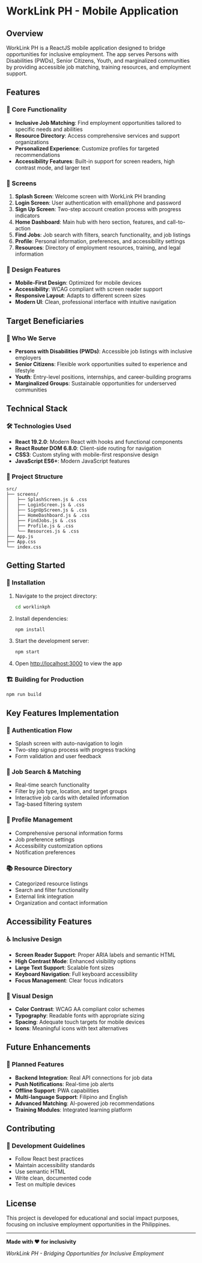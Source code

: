 # WorkLink PH - Mobile Application

## Overview
WorkLink PH is a ReactJS mobile application designed to bridge opportunities for inclusive employment. The app serves Persons with Disabilities (PWDs), Senior Citizens, Youth, and marginalized communities by providing accessible job matching, training resources, and employment support.

## Features

### 🎯 Core Functionality
- **Inclusive Job Matching**: Find employment opportunities tailored to specific needs and abilities
- **Resource Directory**: Access comprehensive services and support organizations
- **Personalized Experience**: Customize profiles for targeted recommendations
- **Accessibility Features**: Built-in support for screen readers, high contrast mode, and larger text

### 📱 Screens
1. **Splash Screen**: Welcome screen with WorkLink PH branding
2. **Login Screen**: User authentication with email/phone and password
3. **Sign Up Screen**: Two-step account creation process with progress indicators
4. **Home Dashboard**: Main hub with hero section, features, and call-to-action
5. **Find Jobs**: Job search with filters, search functionality, and job listings
6. **Profile**: Personal information, preferences, and accessibility settings
7. **Resources**: Directory of employment resources, training, and legal information

### 🎨 Design Features
- **Mobile-First Design**: Optimized for mobile devices
- **Accessibility**: WCAG compliant with screen reader support
- **Responsive Layout**: Adapts to different screen sizes
- **Modern UI**: Clean, professional interface with intuitive navigation

## Target Beneficiaries

### 👥 Who We Serve
- **Persons with Disabilities (PWDs)**: Accessible job listings with inclusive employers
- **Senior Citizens**: Flexible work opportunities suited to experience and lifestyle
- **Youth**: Entry-level positions, internships, and career-building programs
- **Marginalized Groups**: Sustainable opportunities for underserved communities

## Technical Stack

### 🛠️ Technologies Used
- **React 19.2.0**: Modern React with hooks and functional components
- **React Router DOM 6.8.0**: Client-side routing for navigation
- **CSS3**: Custom styling with mobile-first responsive design
- **JavaScript ES6+**: Modern JavaScript features

### 📁 Project Structure
```
src/
├── screens/
│   ├── SplashScreen.js & .css
│   ├── LoginScreen.js & .css
│   ├── SignUpScreen.js & .css
│   ├── HomeDashboard.js & .css
│   ├── FindJobs.js & .css
│   ├── Profile.js & .css
│   └── Resources.js & .css
├── App.js
├── App.css
└── index.css
```

## Getting Started

### 🚀 Installation
1. Navigate to the project directory:
   ```bash
   cd worklinkph
   ```

2. Install dependencies:
   ```bash
   npm install
   ```

3. Start the development server:
   ```bash
   npm start
   ```

4. Open [http://localhost:3000](http://localhost:3000) to view the app

### 🏗️ Building for Production
```bash
npm run build
```

## Key Features Implementation

### 🔐 Authentication Flow
- Splash screen with auto-navigation to login
- Two-step signup process with progress tracking
- Form validation and user feedback

### 🎯 Job Search & Matching
- Real-time search functionality
- Filter by job type, location, and target groups
- Interactive job cards with detailed information
- Tag-based filtering system

### 👤 Profile Management
- Comprehensive personal information forms
- Job preference settings
- Accessibility customization options
- Notification preferences

### 📚 Resource Directory
- Categorized resource listings
- Search and filter functionality
- External link integration
- Organization and contact information

## Accessibility Features

### ♿ Inclusive Design
- **Screen Reader Support**: Proper ARIA labels and semantic HTML
- **High Contrast Mode**: Enhanced visibility options
- **Large Text Support**: Scalable font sizes
- **Keyboard Navigation**: Full keyboard accessibility
- **Focus Management**: Clear focus indicators

### 🎨 Visual Design
- **Color Contrast**: WCAG AA compliant color schemes
- **Typography**: Readable fonts with appropriate sizing
- **Spacing**: Adequate touch targets for mobile devices
- **Icons**: Meaningful icons with text alternatives

## Future Enhancements

### 🔮 Planned Features
- **Backend Integration**: Real API connections for job data
- **Push Notifications**: Real-time job alerts
- **Offline Support**: PWA capabilities
- **Multi-language Support**: Filipino and English
- **Advanced Matching**: AI-powered job recommendations
- **Training Modules**: Integrated learning platform

## Contributing

### 🤝 Development Guidelines
- Follow React best practices
- Maintain accessibility standards
- Use semantic HTML
- Write clean, documented code
- Test on multiple devices

## License
This project is developed for educational and social impact purposes, focusing on inclusive employment opportunities in the Philippines.

---

**Made with ❤️ for inclusivity**

*WorkLink PH - Bridging Opportunities for Inclusive Employment*